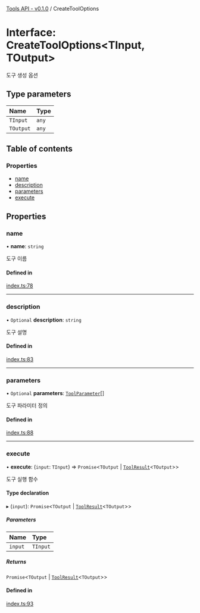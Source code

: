 [Tools API - v0.1.0](../README.md) / CreateToolOptions

# Interface: CreateToolOptions\<TInput, TOutput\>

도구 생성 옵션

## Type parameters

| Name | Type |
| :------ | :------ |
| `TInput` | `any` |
| `TOutput` | `any` |

## Table of contents

### Properties

- [name](CreateToolOptions.md#name)
- [description](CreateToolOptions.md#description)
- [parameters](CreateToolOptions.md#parameters)
- [execute](CreateToolOptions.md#execute)

## Properties

### <a id="name" name="name"></a> name

• **name**: `string`

도구 이름

#### Defined in

[index.ts:78](https://github.com/robotaio/robota/blob/main/packages/tools/src/index.ts#L78)

___

### <a id="description" name="description"></a> description

• `Optional` **description**: `string`

도구 설명

#### Defined in

[index.ts:83](https://github.com/robotaio/robota/blob/main/packages/tools/src/index.ts#L83)

___

### <a id="parameters" name="parameters"></a> parameters

• `Optional` **parameters**: [`ToolParameter`](ToolParameter.md)[]

도구 파라미터 정의

#### Defined in

[index.ts:88](https://github.com/robotaio/robota/blob/main/packages/tools/src/index.ts#L88)

___

### <a id="execute" name="execute"></a> execute

• **execute**: (`input`: `TInput`) => `Promise`\<`TOutput` \| [`ToolResult`](ToolResult.md)\<`TOutput`\>\>

도구 실행 함수

#### Type declaration

▸ (`input`): `Promise`\<`TOutput` \| [`ToolResult`](ToolResult.md)\<`TOutput`\>\>

##### Parameters

| Name | Type |
| :------ | :------ |
| `input` | `TInput` |

##### Returns

`Promise`\<`TOutput` \| [`ToolResult`](ToolResult.md)\<`TOutput`\>\>

#### Defined in

[index.ts:93](https://github.com/robotaio/robota/blob/main/packages/tools/src/index.ts#L93)
